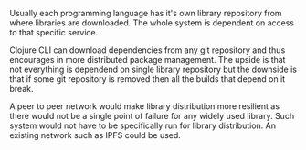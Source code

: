 Usually each programming language has it's own library repository from where libraries are downloaded. The whole system is dependent on access to that specific service.

Clojure CLI can download dependencies from any git repository and thus encourages in more distributed package management. The upside is that not everything is dependend on single library repository but the downside is that if some git repository is removed then all the builds that depend on it break.

A peer to peer network would make library distribution more resilient as there would not be a single point of failure for any widely used library. Such system would not have to be specifically run for library distribution. An existing network such as IPFS could be used.